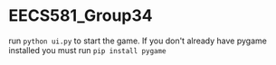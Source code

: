 # EECS581_Group34

run `python ui.py` to start the game. 
If you don't already have pygame installed you must run `pip install pygame`
